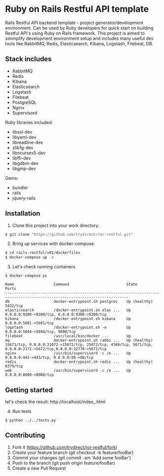 # Ruby on Rails Restful API template

Rails Restful API backend template - project generator/development environment.
Can be used by Ruby developers for quick start on building Restful API's using Ruby on Rails framework.
This project is aimed to simmplify development environment setup and includes many useful dev tools like RabbitMQ, Redis, Elasticsearch, Kibana, Logstash, Filebeat, DB.

## Stack includes

* RabbitMQ 
* Redis 
* Kibana
* Elasticsearch
* Logstash
* Filebeat
* PostgreSQL
* Nginx
* Supervisord

Ruby libraries included:
* libssl-dev
* libyaml-dev
* libreadline-dev
* zlib1g-dev
* libncurses5-dev
* libffi-dev
* libgdbm-dev
* libgmp-dev

Gems:
* bundler
* rails
* jquery-rails


## Installation
1. Clone this project into your work directory:
```sh
$ git clone "https://github.com/trydirect/ror-restful.git"
```

2. Bring up services with docker-compose:
```sh
$ cd rails-restful/v01/dockerfiles
$ docker-compose up -d
```


3. Let's check running containers

```
$ docker-compose ps
```

```
Name                  Command                          State          Ports
------------------------------------------------------------------------------------------------------------------------------
db                    docker-entrypoint.sh postgres    Up (healthy)   5432/tcp
elasticsearch         /docker-entrypoint.sh elas ...   Up             0.0.0.0:9200->9200/tcp, 0.0.0.0:9300->9300/tcp
kibana                /docker-entrypoint.sh kibana     Up             0.0.0.0:5601->5601/tcp
logstash              /docker-entrypoint.sh -e         Up             0.0.0.0:5044->5044/tcp, 9600/tcp
filebeat              /usr/local/bin/docker ...        Up
mq                    docker-entrypoint.sh rabbi ...   Up (healthy)   15671/tcp, 0.0.0.0:21072->15672/tcp, 25672/tcp, 4369/tcp, 5671/tcp, 0.0.0.0:2172->5672/tcp,0.0.0.0:32770->5672/tcp
nginx                 /usr/bin/supervisord -c /e ...   Up             0.0.0.0:443->443/tcp, 0.0.0.0:80->80/tcp
redis                 docker-entrypoint.sh redis ...   Up (healthy)   6379/tcp
web                   /usr/bin/supervisord -c /e ...   Up             0.0.0.0:8000->8000/tcp   
```

## Getting started
let's check the result:
http://localhost/index_.html

4. Run tests

```
$ python ../../tests.py
```

## Contributing

1. Fork it (https://github.com/trydirect/ror-restful/fork)
2. Create your feature branch (git checkout -b feature/fooBar)
3. Commit your changes (git commit -am 'Add some fooBar')
4. Push to the branch (git push origin feature/fooBar)
5. Create a new Pull Request
